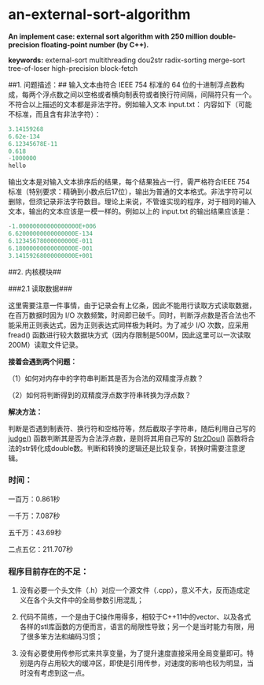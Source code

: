 # an-external-sort-algorithm

**An implement case: external sort algorithm with 250 million double-precision floating-point number (by C++).**

**keywords:**  external-sort multithreading dou2str radix-sorting merge-sort tree-of-loser high-precision block-fetch

##1. 问题描述：##
输入文本由符合 IEEE 754 标准的 64 位的十进制浮点数构成，每两个浮点数之间以空格或者横向制表符或者换行符间隔，间隔符只有一个。不符合以上描述的文本都是非法字符。例如输入文本 input.txt： 内容如下（可能不标准，而且含有非法字符）：

```C++
3.14159268
6.62e-134
6.12345678E-11
0.618
-1000000
hello
```

输出文本是对输入文本排序后的结果，每个结果独占一行，需严格符合IEEE 754标准（特别要求：精确到小数点后17位），输出为普通的文本格式。非法字符可以删除，但须记录非法字符数目。理论上来说，不管谁实现的程序，对于相同的输入文本，输出的文本应该是一模一样的。例如以上的 input.txt 的输出结果应该是：

```C++
-1.00000000000000000E+006
6.62000000000000000E-134
6.12345678000000000E-011
6.18000000000000000E-001
3.14159268000000000E+001
```
##2. 内核模块##

###2.1 读取数据###

这里需要注意一件事情，由于记录会有上亿条，因此不能用行读取方式读取数据，在百万数据时因为 I/O 次数频繁，时间即已破千。同时，判断浮点数是否合法也不能采用正则表达式，因为正则表达式同样极为耗时。为了减少 I/O 次数，应采用 fread() 函数进行较大数据块方式（因内存限制是500M，因此这里可以一次读取200M）读取文件记录。

**接着会遇到两个问题：**

（1）如何对内存中的字符串判断其是否为合法的双精度浮点数？

（2）如何将判断得到的双精度浮点数字符串转换为浮点数？

**解决方法：**

判断是否遇到制表符、换行符和空格符等，然后截取子字符串，随后利用自己写的 [judge()](https://github.com/zhaoweiwang/an-external-sort-algorithm/blob/master/an-external-sort-algorithm/Str2Dou.cpp) 函数判断其是否为合法浮点数，是则将其用自己写的 [Str2Dou()](https://github.com/zhaoweiwang/an-external-sort-algorithm/blob/master/an-external-sort-algorithm/Str2Dou.cpp) 函数将合法的str转化成double数。判断和转换的逻辑还是比较复杂，转换时需要注意逻辑。



### 时间： ###

一百万：0.861秒

一千万：7.087秒

五千万：43.69秒

二点五亿：211.707秒


### **程序目前存在的不足：**

1. 没有必要一个头文件（.h）对应一个源文件（.cpp），意义不大，反而造成定义在各个头文件中的全局参数引用混乱；

2. 代码不简练，一个是由于C操作用得多，相较于C++11中的vector、以及各式各样的stl库函数的方便而言，语言的局限性导致；另一个是当时能力有限，用了很多笨方法和编码习惯；

3. 没有必要使用传参形式来共享变量，为了提升速度直接采用全局变量即可。特别是内存占用较大的缓冲区，即使是引用传参，对速度的影响也较为明显，当时没有考虑到这一点。